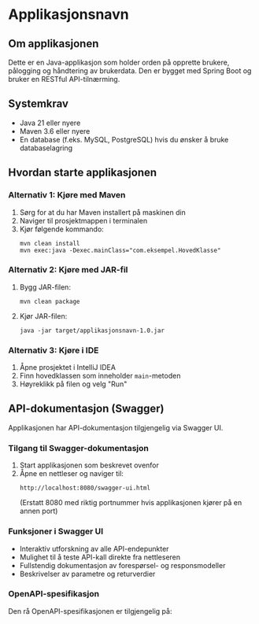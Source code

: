 # Applikasjonsnavn

## Om applikasjonen
Dette er en Java-applikasjon som holder orden på opprette brukere, pålogging og håndtering
av brukerdata. Den er bygget med Spring Boot og bruker en RESTful API-tilnærming.

## Systemkrav
- Java 21 eller nyere
- Maven 3.6 eller nyere
- En database (f.eks. MySQL, PostgreSQL) hvis du ønsker å bruke databaselagring

## Hvordan starte applikasjonen

### Alternativ 1: Kjøre med Maven
1. Sørg for at du har Maven installert på maskinen din
2. Naviger til prosjektmappen i terminalen
3. Kjør følgende kommando:
   ```
   mvn clean install
   mvn exec:java -Dexec.mainClass="com.eksempel.HovedKlasse"
   ```

### Alternativ 2: Kjøre med JAR-fil
1. Bygg JAR-filen:
   ```
   mvn clean package
   ```
2. Kjør JAR-filen:
   ```
   java -jar target/applikasjonsnavn-1.0.jar
   ```

### Alternativ 3: Kjøre i IDE
1. Åpne prosjektet i IntelliJ IDEA
2. Finn hovedklassen som inneholder `main`-metoden
3. Høyreklikk på filen og velg "Run"

## API-dokumentasjon (Swagger)
Applikasjonen har API-dokumentasjon tilgjengelig via Swagger UI.

### Tilgang til Swagger-dokumentasjon
1. Start applikasjonen som beskrevet ovenfor
2. Åpne en nettleser og naviger til:
   ```
   http://localhost:8080/swagger-ui.html
   ```
   (Erstatt 8080 med riktig portnummer hvis applikasjonen kjører på en annen port)

### Funksjoner i Swagger UI
- Interaktiv utforskning av alle API-endepunkter
- Mulighet til å teste API-kall direkte fra nettleseren
- Fullstendig dokumentasjon av forespørsel- og responsmodeller
- Beskrivelser av parametre og returverdier

### OpenAPI-spesifikasjon
Den rå OpenAPI-spesifikasjonen er tilgjengelig på: